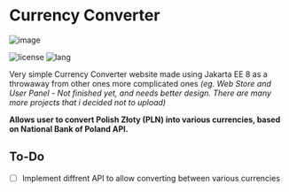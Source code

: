 # Currency Converter

![image](https://github.com/JulWas797/J2EE-Currency-Converter/assets/51297298/8a88fb6c-a173-4098-8b7a-8063b8187ce8)

![license](https://img.shields.io/github/license/julwas797/J2EE-Currency-Converter) ![lang](https://img.shields.io/github/languages/top/JulWas797/J2EE-Currency-Converter)

Very simple Currency Converter website made using Jakarta EE 8 as a throwaway from other ones more complicated ones *(eg. Web Store and User Panel - Not finished yet, and needs better design. There are many more projects that i decided not to upload)*

**Allows user to convert Polish Złoty (PLN) into various currencies, based on National Bank of Poland API.**

## To-Do
- [ ] Implement diffrent API to allow converting between various currencies
